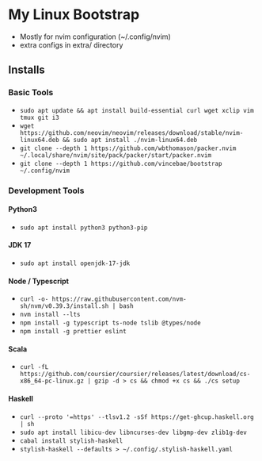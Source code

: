 # My Linux Bootstrap

* Mostly for nvim configuration (~/.config/nvim)
* extra configs in extra/ directory

## Installs

### Basic Tools
* `sudo apt update && apt install build-essential curl wget xclip vim tmux git i3`
* `wget https://github.com/neovim/neovim/releases/download/stable/nvim-linux64.deb && sudo apt install ./nvim-linux64.deb`
* `git clone --depth 1 https://github.com/wbthomason/packer.nvim ~/.local/share/nvim/site/pack/packer/start/packer.nvim`
* `git clone --depth 1 https://github.com/vincebae/bootstrap ~/.config/nvim`

### Development Tools

#### Python3
* `sudo apt install python3 python3-pip`

#### JDK 17
* `sudo apt install openjdk-17-jdk`

#### Node / Typescript
* `curl -o- https://raw.githubusercontent.com/nvm-sh/nvm/v0.39.3/install.sh | bash`
* `nvm install --lts`
* `npm install -g typescript ts-node tslib @types/node`
* `npm install -g prettier eslint`

#### Scala
* `curl -fL https://github.com/coursier/coursier/releases/latest/download/cs-x86_64-pc-linux.gz | gzip -d > cs && chmod +x cs && ./cs setup`

#### Haskell
* `curl --proto '=https' --tlsv1.2 -sSf https://get-ghcup.haskell.org | sh`
* `sudo apt install libicu-dev libncurses-dev libgmp-dev zlib1g-dev`
* `cabal install stylish-haskell`
* `stylish-haskell --defaults > ~/.config/.stylish-haskell.yaml`


